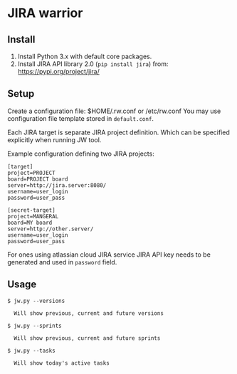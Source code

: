 # JIRA warrior

## Install

1. Install Python 3.x with default core packages.
2. Install JIRA API library 2.0 (`pip install jira`) from:
   https://pypi.org/project/jira/

## Setup

Create a configuration file: $HOME/.rw.conf or /etc/rw.conf
You may use configuration file template stored in `default.conf`.

Each JIRA target is separate JIRA project definition. Which
can be specified explicitly when running JW tool.

Example configuration defining two JIRA projects:

```
[target]
project=PROJECT
board=PROJECT board
server=http://jira.server:8080/
username=user_login
password=user_pass

[secret-target]
project=MANGERAL
board=MY board
server=http://other.server/
username=user_login
password=user_pass
```

For ones using atlassian cloud JIRA service JIRA API key
needs to be generated and used in `password` field.

## Usage

```
$ jw.py --versions

  Will show previous, current and future versions
```

```
$ jw.py --sprints

  Will show previous, current and future sprints
```

```
$ jw.py --tasks

  Will show today's active tasks
```

